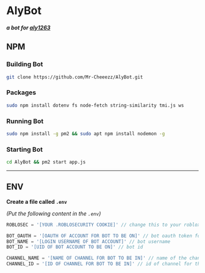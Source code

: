 # **AlyBot**
***a bot for [aly1263](https://twitch.tv/aly1263)***

[//]: <> (TODO: Make a install guide.)

## **NPM**


### Building Bot

```bash
git clone https://github.com/Mr-Cheeezz/AlyBot.git
```

### Packages

```bash
sudo npm install dotenv fs node-fetch string-similarity tmi.js ws
```

### Running Bot

```bash
sudo npm install -g pm2 && sudo apt npm install nodemon -g
```

### Starting Bot

```bash
cd AlyBot && pm2 start app.js
```

***

## **ENV**

**Create a file called `.env`** 

*(Put the following content in the `.env`)*

```javascript
ROBLOSEC = '[YOUR .ROBLOSECURITY COOKIE]' // change this to your roblox cookie

BOT_OAUTH = '[OAUTH OF ACCOUNT FOR BOT TO BE ON]' // bot oauth token for performing actions
BOT_NAME = '[LOGIN USERNAME OF BOT ACCOUNT]' // bot username
BOT_ID = '[UID OF BOT ACCOUNT TO BE ON]' // bot id

CHANNEL_NAME = '[NAME OF CHANNEL FOR BOT TO BE IN]' // name of the channel for the bot to be in
CHANNEL_ID = '[ID OF CHANNEL FOR BOT TO BE IN]' // id of channel for the bot to be in
```